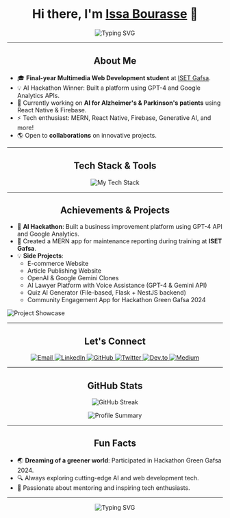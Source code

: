 <h1 align="center">Hi there, I'm <a href="https://www.linkedin.com/in/issa-bourasse/" target="_blank">Issa Bourasse</a> 👋</h1>

<p align="center">
  <img src="https://readme-typing-svg.herokuapp.com?font=Fira+Code&size=22&pause=1000&color=58A6FF&center=true&vCenter=true&width=440&lines=Final+Year+Student+%7C+MERN+Stack+Dev;AI+Enthusiast+%7C+Freelancer;Building+Future-Tech+Projects" alt="Typing SVG" />
</p>

---

<h2 align="center">About Me</h2>

- 🎓 **Final-year Multimedia Web Development student** at [ISET Gafsa](https://www.isetgf.rnu.tn/).
- 💡 AI Hackathon Winner: Built a platform using GPT-4 and Google Analytics APIs.
- 🔧 Currently working on **AI for Alzheimer's & Parkinson's patients** using React Native & Firebase.
- ⚡ Tech enthusiast: MERN, React Native, Firebase, Generative AI, and more!
- 🌎 Open to **collaborations** on innovative projects.

---

<h2 align="center">Tech Stack & Tools</h2>

<p align="center">
  <img src="https://skillicons.dev/icons?i=react,python,javascript,typescript,mongodb,nodejs,django,firebase,git,tailwind,docker,html,css,sass,redux,nextjs,vscode,figma,postman,linux,heroku,bootstrap" alt="My Tech Stack" />
</p>

---

<h2 align="center">Achievements & Projects</h2>

- 🔺 **AI Hackathon**: Built a business improvement platform using GPT-4 API and Google Analytics.
- 🔧 Created a MERN app for maintenance reporting during training at **ISET Gafsa**.
- 💡 **Side Projects**:
  - E-commerce Website
  - Article Publishing Website
  - OpenAI & Google Gemini Clones
  - AI Lawyer Platform with Voice Assistance (GPT-4 & Gemini API)
  - Quiz AI Generator (File-based, Flask + NestJS backend)
  - Community Engagement App for Hackathon Green Gafsa 2024

![Project Showcase](https://media.giphy.com/media/QTfX9Ejfra3ZmNxh6B/giphy.gif)


---

<h2 align="center">Let's Connect</h2>

<p align="center">
  <a href="mailto:bourasseissa@gmail.com">
    <img src="https://img.shields.io/badge/Email-D14836?style=for-the-badge&logo=gmail&logoColor=white" alt="Email" />
  </a>
  <a href="https://www.linkedin.com/in/issa-bourasse-3b488328b/">
    <img src="https://img.shields.io/badge/LinkedIn-0077B5?style=for-the-badge&logo=linkedin&logoColor=white" alt="LinkedIn" />
  </a>
  <a href="https://github.com/issa-bourasse">
    <img src="https://img.shields.io/badge/GitHub-181717?style=for-the-badge&logo=github&logoColor=white" alt="GitHub" />
  </a>
  <a href="https://twitter.com/yourprofile">
    <img src="https://img.shields.io/badge/Twitter-1DA1F2?style=for-the-badge&logo=twitter&logoColor=white" alt="Twitter" />
  </a>
  <a href="https://dev.to/yourprofile">
    <img src="https://img.shields.io/badge/DEV.to-0A0A0A?style=for-the-badge&logo=devdotto&logoColor=white" alt="Dev.to" />
  </a>
  <a href="https://medium.com/@yourprofile">
    <img src="https://img.shields.io/badge/Medium-12100E?style=for-the-badge&logo=medium&logoColor=white" alt="Medium" />
  </a>
</p>

---

<h2 align="center">GitHub Stats</h2>

<p align="center">
  <img src="https://github-readme-streak-stats.herokuapp.com/?user=issa-bourasse&theme=radical" alt="GitHub Streak" />
</p>

<p align="center">
  <img src="https://github-profile-summary-cards.vercel.app/api/cards/profile-details?username=issa-bourasse&theme=radical" alt="Profile Summary" />
</p>

---

<h2 align="center">Fun Facts</h2>

- 🌏 **Dreaming of a greener world**: Participated in Hackathon Green Gafsa 2024.
- 🔍 Always exploring cutting-edge AI and web development tech.
- 🎩 Passionate about mentoring and inspiring tech enthusiasts.

---

<p align="center">
  <img src="https://readme-typing-svg.herokuapp.com?font=Fira+Code&size=22&pause=1000&color=58A6FF&center=true&vCenter=true&width=440&lines=Thanks+for+visiting!;Don't+forget+to+star+my+repos+%F0%9F%98%89" alt="Typing SVG" />
</p>
